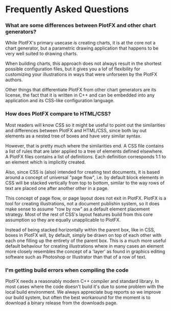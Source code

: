 Frequently Asked Questions
==========================

### What are some differences between PlotFX and other chart generators?

While PlotFX's primary usecase *is* creating charts, it is at the core not a
chart generator, but a parametric drawing application that happens to be very
well suited to drawing charts.

When building charts, this approach does not always result in the shortest possible
configuration files, but it gives you a lof of flexibility for customizing your
illustrations in ways that were unforseen by the PlotFX authors.

Other things that differentiate PlotFX from other chart generators are its license,
the fact that it is written in C++ and can be embedded into any application and
its CSS-like configuration language.


### How does PlotFX compare to HTML/CSS?

Most readers will know CSS so it might be useful to point out the similarities
and differences between PlotFX and HTML/CSS, since both lay out elements as a
nested tree of boxes and have very similar syntax.

However, that is pretty much where the similarities end. A CSS file contains a
list of rules that are later applied to a tree of elements defined elsewhere. A
PlotFX files contains a list of definitions. Each definition corresponds 1:1
to an element which is implicitly created.

Also, since CSS is (also) intended for creating text documents, it is based around a 
concept of universal "page flow", i.e. by default block elements in CSS will be
stacked vertically from top to bottom, similar to the way rows of text are placed
one after another other in a page.

This concept of page flow, or page layout does not exit in PlotFX.
PlotFX is a tool for creating illustrations, not a document publishin system, so
it does make sense to assume "row by row" as a default element placement strategy.
Most of the rest of CSS's layout features build from this core assumption so they
are equally unapplicable to PlotFX.

Instead of being stacked horizontally within the parent box, like in CSS, boxes
in PlotFX will, by default, simply be drawn on top of each other with each one
filling up the entirety of the parent box. This is a much more useful default
behaviour for creating illustrations where in many cases an element more closely
resembles the concept of a 'layer' as found in graphics editing software such as
Photoshop or Illustrator than that of a row of text.


### I'm getting build errors when compiling the code

PlotFX needs a reasonably modern C++ compiler and standard library. In most
cases where the code doesn't build it's due to some problem with the local build
environment. We always appreciate bug reports so we improve our build system, but
often the best workaround for the moment is to download a binary release from the
downloads page.

